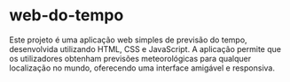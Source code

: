 # web-do-tempo
Este projeto é uma aplicação web simples de previsão do tempo, desenvolvida utilizando HTML, CSS e JavaScript. A aplicação permite que os utilizadores obtenham previsões meteorológicas para qualquer localização no mundo, oferecendo uma interface amigável e responsiva.
